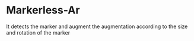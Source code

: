 # Markerless-Ar


It detects the marker and augment the augmentation according to the size and rotation of the marker

